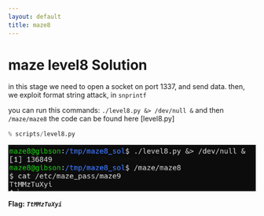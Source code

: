 ```yaml
---
layout: default
title: maze8
---
```


# maze level8 Solution

in this stage we need to open a socket on port 1337, and send data. then, we exploit format string attack, in `snprintf`

you can run this commands:
`./level8.py &> /dev/null &`
and then
`/maze/maze8`
the code can be found here [level8.py]
```python
% scripts/level8.py
```


![image](./images/level8.png)

**Flag:** ***`TtMMzTuXyi`*** 
